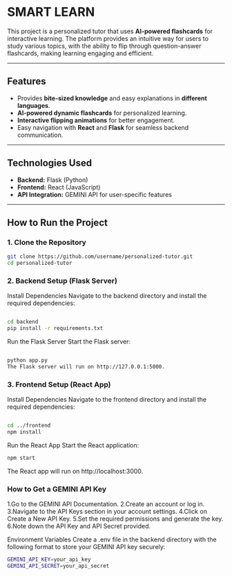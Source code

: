 # SMART LEARN  

This project is a personalized tutor that uses **AI-powered flashcards** for interactive learning. The platform provides an intuitive way for users to study various topics, with the ability to flip through question-answer flashcards, making learning engaging and efficient.  

---

## Features  

- Provides **bite-sized knowledge** and easy explanations in **different languages**.  
- **AI-powered dynamic flashcards** for personalized learning.  
- **Interactive flipping animations** for better engagement.  
- Easy navigation with **React** and **Flask** for seamless backend communication.  

---

## Technologies Used  

- **Backend:** Flask (Python)  
- **Frontend:** React (JavaScript)  
- **API Integration:** GEMINI API for user-specific features  

---

## How to Run the Project  

### 1. Clone the Repository  
```bash
git clone https://github.com/username/personalized-tutor.git
cd personalized-tutor
```

### 2. Backend Setup (Flask Server)
Install Dependencies
Navigate to the backend directory and install the required dependencies:

```bash

cd backend
pip install -r requirements.txt
```

Run the Flask Server
Start the Flask server:

```bash

python app.py
The Flask server will run on http://127.0.0.1:5000.
```

### 3. Frontend Setup (React App)
Install Dependencies
Navigate to the frontend directory and install the required dependencies:

```bash

cd ../frontend
npm install

```
Run the React App
Start the React application:

```bash
npm start
```
The React app will run on http://localhost:3000.

### How to Get a GEMINI API Key
1.Go to the GEMINI API Documentation.
2.Create an account or log in.
3.Navigate to the API Keys section in your account settings.
4.Click on Create a New API Key.
5.Set the required permissions and generate the key.
6.Note down the API Key and API Secret provided.

Environment Variables
Create a .env file in the backend directory with the following format to store your GEMINI API key securely:
```bash
GEMINI_API_KEY=your_api_key
GEMINI_API_SECRET=your_api_secret
```
